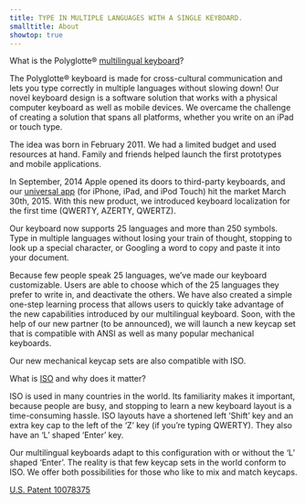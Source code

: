 ```yaml
---
title: TYPE IN MULTIPLE LANGUAGES WITH A SINGLE KEYBOARD.
smalltitle: About
showtop: true
---
```


What is the Polyglotte® [multilingual keyboard](https://patents.justia.com/inventor/maria-daniela-semeco)?
 
The Polyglotte® keyboard is made for cross-cultural communication and lets you type correctly in multiple languages without slowing down! Our novel keyboard design is a software solution that works with a physical computer keyboard as well as mobile devices. We overcame the challenge of creating a solution that spans all platforms, whether you write on an iPad or touch type.

The idea was born in February 2011. We had a limited budget and used resources at hand. Family and friends helped launch the first prototypes and mobile applications.

In September, 2014 Apple opened its doors to third-party keyboards, and our [universal app](https://itunes.apple.com/us/app/id946591425) (for iPhone, iPad, and iPod Touch) hit the market March 30th, 2015. With this new product, we introduced keyboard localization for the first time (QWERTY, AZERTY, QWERTZ).

Our keyboard now supports 25 languages and more than 250 symbols. Type in multiple languages without losing your train of thought, stopping to look up a special character, or Googling a word to copy and paste it into your document.

Because few people speak 25 languages, we’ve made our keyboard customizable. Users are able to choose which of the 25 languages they prefer to write in, and deactivate the others. We have also created a simple one-step learning process that allows users to quickly take advantage of the new capabilities introduced by our multilingual keyboard. Soon, with the help of our new partner (to be announced), we will launch a new keycap set that is compatible with ANSI as well as many popular mechanical keyboards.

Our new mechanical keycap sets are also compatible with ISO.

What is [ISO](https://deskthority.net/wiki/ANSI_vs_ISO) and why does it matter?

ISO is used in many countries in the world. Its familiarity makes it important, because people are busy, and stopping to learn a new keyboard layout is a time-consuming hassle. ISO layouts have a shortened left ‘Shift’ key and an extra key cap to the left of the ‘Z’ key (if you’re typing QWERTY). They also have an ‘L’ shaped ‘Enter’ key.

Our multilingual keyboards adapt to this configuration with or without the ‘L’ shaped ‘Enter’. The reality is that few keycap sets in the world conform to ISO. We offer both possibilities for those who like to mix and match keycaps.



[U.S. Patent 10078375](https://patents.justia.com/inventor/maria-daniela-semeco)

